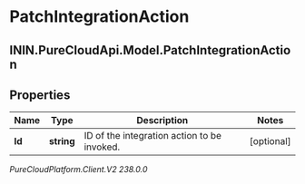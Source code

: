 # PatchIntegrationAction

## ININ.PureCloudApi.Model.PatchIntegrationAction

## Properties

|Name | Type | Description | Notes|
|------------ | ------------- | ------------- | -------------|
| **Id** | **string** | ID of the integration action to be invoked. | [optional] |



_PureCloudPlatform.Client.V2 238.0.0_
